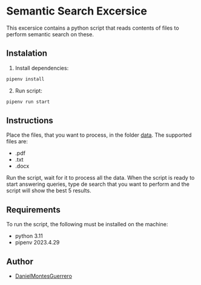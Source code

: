# Semantic Search Excersice

This excersice contains a python script that reads contents of files to perform semantic search on these.

## Instalation

1. Install dependencies:
```bash
pipenv install
```

2. Run script:
```bash
pipenv run start
```

## Instructions

Place the files, that you want to process, in the folder [data](./data). The supported files are:

- .pdf
- .txt
- .docx

Run the script, wait for it to process all the data. When the script is ready to start answering queries, type de search that you want to perform and the script will show the best 5 results.

## Requirements

To run the script, the following must be installed on the machine:

- python 3.11
- pipenv 2023.4.29

## Author

- [DanielMontesGuerrero](https://github.com/DanielMontesGuerrero)
